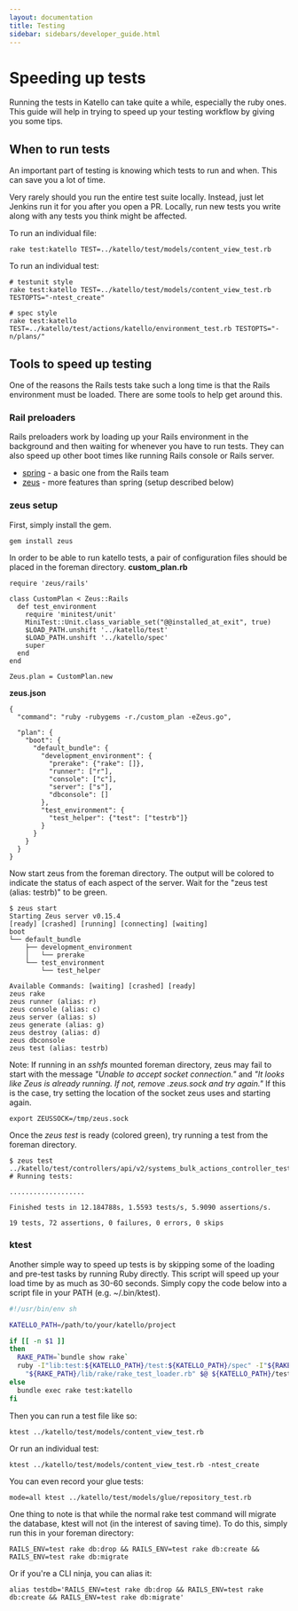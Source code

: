 ```yaml
---
layout: documentation
title: Testing
sidebar: sidebars/developer_guide.html
---
```


# Speeding up tests

Running the tests in Katello can take quite a while, especially the ruby ones.
This guide will help in trying to speed up your testing workflow by giving you
some tips.

## When to run tests

An important part of testing is knowing which tests to run and when. This can
save you a lot of time. 

Very rarely should you run the entire test suite locally. Instead, just let
Jenkins run it for you after you open a PR. Locally, run new tests you write
along with any tests you think might be affected.

To run an individual file:

```
rake test:katello TEST=../katello/test/models/content_view_test.rb
```

To run an individual test:

```
# testunit style
rake test:katello TEST=../katello/test/models/content_view_test.rb TESTOPTS="-ntest_create"

# spec style
rake test:katello TEST=../katello/test/actions/katello/environment_test.rb TESTOPTS="-n/plans/"
```

## Tools to speed up testing

One of the reasons the Rails tests take such a long time is that the Rails
environment must be loaded. There are some tools to help get around this.

### Rail preloaders

Rails preloaders work by loading up your Rails environment in the background and then waiting for
whenever you have to run tests. They can also speed up other boot times like running Rails console
or Rails server.

* [spring](https://github.com/rails/spring) - a basic one from the Rails team
* [zeus](https://github.com/burke/zeus) - more features than spring (setup described below)

### zeus setup

First, simply install the gem.
```
gem install zeus
```

In order to be able to run katello tests, a pair of configuration files should be placed in the foreman directory.
**custom_plan.rb**
```
require 'zeus/rails'

class CustomPlan < Zeus::Rails
  def test_environment
    require 'minitest/unit'
    MiniTest::Unit.class_variable_set("@@installed_at_exit", true)
    $LOAD_PATH.unshift '../katello/test'
    $LOAD_PATH.unshift '../katello/spec'
    super
  end
end

Zeus.plan = CustomPlan.new
```
**zeus.json**
```
{
  "command": "ruby -rubygems -r./custom_plan -eZeus.go",

  "plan": {
    "boot": {
      "default_bundle": {
        "development_environment": {
          "prerake": {"rake": []},
          "runner": ["r"],
          "console": ["c"],
          "server": ["s"],
          "dbconsole": []
        },
        "test_environment": {
          "test_helper": {"test": ["testrb"]}
        }
      }
    }
  }
}
```

Now start zeus from the foreman directory. The output will be colored to indicate the status of each aspect of the server. Wait for the "zeus test (alias: testrb)" to be green.
```
$ zeus start
Starting Zeus server v0.15.4
[ready] [crashed] [running] [connecting] [waiting]
boot
└── default_bundle
    ├── development_environment
    │   └── prerake
    └── test_environment
        └── test_helper

Available Commands: [waiting] [crashed] [ready]
zeus rake
zeus runner (alias: r)
zeus console (alias: c)
zeus server (alias: s)
zeus generate (alias: g)
zeus destroy (alias: d)
zeus dbconsole
zeus test (alias: testrb)
```

Note: If running in an *sshfs* mounted foreman directory, zeus may fail to start with the message *"Unable to accept socket connection."* and *"It looks like Zeus is already running. If not, remove .zeus.sock and try again."* If this is the case, try setting the location of the socket zeus uses and starting again.
```
export ZEUSSOCK=/tmp/zeus.sock
```

Once the *zeus test* is ready (colored green), try running a test from the foreman directory.
```
$ zeus test ../katello/test/controllers/api/v2/systems_bulk_actions_controller_test.rb
# Running tests:

...................

Finished tests in 12.184788s, 1.5593 tests/s, 5.9090 assertions/s.

19 tests, 72 assertions, 0 failures, 0 errors, 0 skips
```

### ktest

Another simple way to speed up tests is by skipping some of the loading and pre-test tasks by
running Ruby directly. This script will speed up your load time by as much as 30-60 seconds. Simply
copy the code below into a script file in your PATH (e.g. ~/.bin/ktest).

```sh
#!/usr/bin/env sh

KATELLO_PATH=/path/to/your/katello/project

if [[ -n $1 ]]
then
  RAKE_PATH=`bundle show rake`
  ruby -I"lib:test:${KATELLO_PATH}/test:${KATELLO_PATH}/spec" -I"${RAKE_PATH}/lib" \
    "${RAKE_PATH}/lib/rake/rake_test_loader.rb" $@ ${KATELLO_PATH}/test/katello_test_runner.rb
else
  bundle exec rake test:katello
fi
```

Then you can run a test file like so:

```
ktest ../katello/test/models/content_view_test.rb
```

Or run an individual test:

```
ktest ../katello/test/models/content_view_test.rb -ntest_create
```

You can even record your glue tests:

```
mode=all ktest ../katello/test/models/glue/repository_test.rb
```

One thing to note is that while the normal rake test command will migrate the database, ktest will
not (in the interest of saving time). To do this, simply run this in your foreman directory:

```
RAILS_ENV=test rake db:drop && RAILS_ENV=test rake db:create && RAILS_ENV=test rake db:migrate
```

Or if you're a CLI ninja, you can alias it:

```
alias testdb='RAILS_ENV=test rake db:drop && RAILS_ENV=test rake db:create && RAILS_ENV=test rake db:migrate'
```
